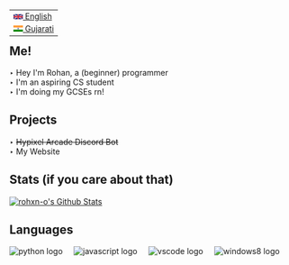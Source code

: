 <p align="center">
 <!-- img alight="center" src="https://68.media.tumblr.com/7b3984f642b896fa02847e316571916f/tumblr_osuq7ktrbX1uf9tyzo1_500.gif" height="180" alt="Daniel Caesar Gif" /-->
</p>

<table align="right">
 <tr><td><a href="https://github.com/rohxn-o/rohxn-o/tree/main/README.md"><img src="./assets/gb_flag.png" alt="UK flag" width="17px"> English</a></td></tr>
 <tr><td><a href="https://github.com/rohxn-o/rohxn-o/tree/main/README-gu.md"><img src="./assets/in_flag.png" alt="ભારતીય ધ્વજ" width="17px"> Gujarati</a></td></tr>
</table>

  <h2>Me!</h2>
    <p>
     ‣ Hey I'm Rohan, a (beginner) programmer <br>
     ‣ I'm an aspiring CS student <br>
     ‣ I'm doing my GCSEs rn!
    </p>

  <h2>Projects</h2>
    <p>
    ‣ <del> Hypixel Arcade Discord Bot</del> <br>
    ‣ My Website
    </p>

  <h2>Stats (if you care about that)</h2>
  <!-- https://github.com/anuraghazra/github-readme-stats -->
  <a href="https://github.com/anuraghazra/github-readme-stats"><img alt="rohxn-o's Github Stats" src="https://github-readme-stats.vercel.app/api?username=rohxn-o&theme=nord&hide_border=true&include_all_commits=false&count_private=false" height="192px"/></a>

<h2 align="left">Languages</h2>

<div align="left">
  <img src="https://skillicons.dev/icons?i=py" height="40" alt="python logo"  />
  <img width="12" />
  <img src="https://skillicons.dev/icons?i=js" height="40" alt="javascript logo"  />
  <img width="12" />
  <img src="https://skillicons.dev/icons?i=vscode" height="40" alt="vscode logo"  />
  <img width="12" />
  <img src="https://cdn.jsdelivr.net/gh/devicons/devicon/icons/windows8/windows8-original.svg" height="40" alt="windows8 logo"  />
</div>
